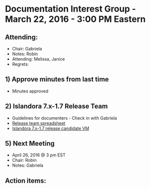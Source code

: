 # Documentation Interest Group - March 22, 2016 - 3:00 PM Eastern

## Attending:
* Chair: Gabriela
* Notes: Robin
* Attending: Melissa, Janice
* Regrets: 

## 1) Approve minutes from last time
* Minutes approved

## 2) Islandora 7.x-1.7 Release Team
* Guidelines for documenters - Check in with Gabriela 
* [Release team spreadsheet](https://docs.google.com/spreadsheets/d/1PRv2Xo-sNE_sDJHUT5OvTXmNiSHnkdJgwo7VsFkIUgY/edit?pref=2&pli=1#gid=2093695402)
* [Islandora 7.x-1.7 release candidate VM](http://alpha.library.yorku.ca/releases/7.x-1.7/Islandora_7.x-1.7_RC1.ova)

## 5) Next Meeting
* April 26, 2016 @ 3 pm EST
* Chair: Robin
* Notes: Gabriela

## Action items:

